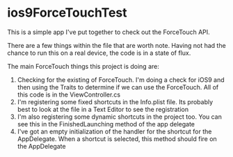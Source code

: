 # ios9ForceTouchTest
This is a simple app I've put together to check out the ForceTouch API.

There are a few things within the file that are worth note. Having not had the chance to run this on a real device, the code is in a state of flux. 

The main ForceTouch things this project is doing are:

1) Checking for the existing of ForceTouch. I'm doing a check for iOS9 and then using the Traits to determine if we can use the ForceTouch. All of this code is in the ViewController.cs
2) I'm registering some fixed shortcuts in the Info.plist file. Its probably best to look at the file in a Text Editor to see the registration
3) I'm also registering some dynamic shortcuts in the project too. You can see this in the FinishedLaunching method of the app delegate
4) I've got an empty initialization of the handler for the shortcut for the AppDelegate. When a shortcut is selected, this method should fire on the AppDelegate 
